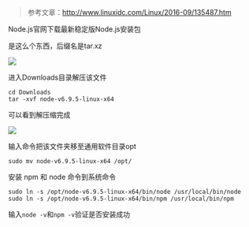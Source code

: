 > 参考文章：http://www.linuxidc.com/Linux/2016-09/135487.htm

Node.js官网下载最新稳定版Node.js安装包

是这么个东西，后缀名是tar.xz

![](http://upload-images.jianshu.io/upload_images/1828354-e1e75112b89ba146.png?imageMogr2/auto-orient/strip%7CimageView2/2/w/1240)

进入Downloads目录解压该文件
```
cd Downloads
tar -xvf node-v6.9.5-linux-x64
```

可以看到解压缩完成

![](http://upload-images.jianshu.io/upload_images/1828354-9e8314a566ef82be.png?imageMogr2/auto-orient/strip%7CimageView2/2/w/1240)

输入命令把该文件夹移至通用软件目录opt
```
sudo mv node-v6.9.5-linux-x64 /opt/
```

安装 npm 和 node 命令到系统命令 
```
sudo ln -s /opt/node-v6.9.5-linux-x64/bin/node /usr/local/bin/node 
sudo ln -s /opt/node-v6.9.5-linux-x64/bin/npm /usr/local/bin/npm
```

输入`node -v`和`npm -v`验证是否安装成功